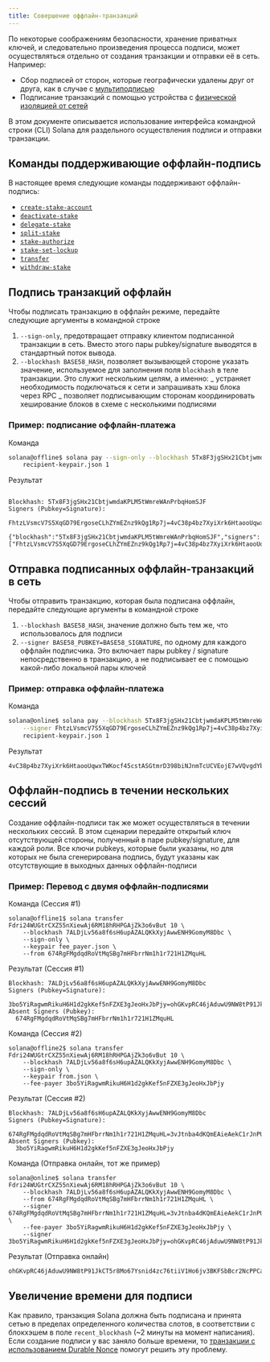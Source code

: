```yaml
---
title: Совершение оффлайн-транзакций
---
```


По некоторые соображениям безопасности, хранение приватных ключей, и следовательно произведения процесса подписи, может осуществляться отдельно от создания транзакции и отправки её в сеть. Например:

- Сбор подписей от сторон, которые географически удалены друг от друга, как в случае с [мультиподписью](cli/usage.md#multiple-witnesses)
- Подписание транзакций с помощью устройства с [физической изоляцией от сетей](<https://en.wikipedia.org/wiki/Air_gap_(networking)>)

В этом документе описывается использование интерфейса командной строки (CLI) Solana для раздельного осуществления подписи и отправки транзакции.

## Команды поддерживающие оффлайн-подпись

В настоящее время следующие команды поддерживают оффлайн-подпись:

- [`create-stake-account`](cli/usage.md#solana-create-stake-account)
- [`deactivate-stake`](cli/usage.md#solana-deactivate-stake)
- [`delegate-stake`](cli/usage.md#solana-delegate-stake)
- [`split-stake`](cli/usage.md#solana-split-stake)
- [`stake-authorize`](cli/usage.md#solana-stake-authorize)
- [`stake-set-lockup`](cli/usage.md#solana-stake-set-lockup)
- [`transfer`](cli/usage.md#solana-transfer)
- [`withdraw-stake`](cli/usage.md#solana-withdraw-stake)

## Подпись транзакций оффлайн

Чтобы подписать транзакцию в оффлайн режиме, передайте следующие аргументы в командной строке

1. `--sign-only`, предотвращает отправку клиентом подписанной транзакции в сеть. Вместо этого пары pubkey/signature выводятся в стандартный поток вывода.
2. `--blockhash BASE58_HASH`, позволяет вызывающей стороне указать значение, используемое для заполнения поля `blockhash` в теле транзакции. Это служит нескольким целям, а именно: _ устраняет необходимость подключаться к сети и запрашивать хэш блока через RPC _ позволяет подписывающим сторонам координировать хеширование блоков в схеме с несколькими подписями

### Пример: подписание оффлайн-платежа

Команда

```bash
solana@offline$ solana pay --sign-only --blockhash 5Tx8F3jgSHx21CbtjwmdaKPLM5tWmreWAnPrbqHomSJF \
    recipient-keypair.json 1
```

Результат

```text

Blockhash: 5Tx8F3jgSHx21CbtjwmdaKPLM5tWmreWAnPrbqHomSJF
Signers (Pubkey=Signature):
  FhtzLVsmcV7S5XqGD79ErgoseCLhZYmEZnz9kQg1Rp7j=4vC38p4bz7XyiXrk6HtaooUqwxTWKocf45cstASGtmrD398biNJnmTcUCVEojE7wVQvgdYbjHJqRFZPpzfCQpmUN

{"blockhash":"5Tx8F3jgSHx21CbtjwmdaKPLM5tWmreWAnPrbqHomSJF","signers":["FhtzLVsmcV7S5XqGD79ErgoseCLhZYmEZnz9kQg1Rp7j=4vC38p4bz7XyiXrk6HtaooUqwxTWKocf45cstASGtmrD398biNJnmTcUCVEojE7wVQvgdYbjHJqRFZPpzfCQpmUN"]}'
```

## Отправка подписанных оффлайн-транзакций в сеть

Чтобы отправить транзакцию, которая была подписана оффлайн, передайте следующие аргументы в командной строке

1. `--blockhash BASE58_HASH`, значение должно быть тем же, что использовалось для подписи
2. `--signer BASE58_PUBKEY=BASE58_SIGNATURE`, по одному для каждого оффлайн подписчика. Это включает пары pubkey / signature непосредственно в транзакцию, а не подписывает ее с помощью какой-либо локальной пары ключей

### Пример: отправка оффлайн-платежа

Команда

```bash
solana@online$ solana pay --blockhash 5Tx8F3jgSHx21CbtjwmdaKPLM5tWmreWAnPrbqHomSJF \
    --signer FhtzLVsmcV7S5XqGD79ErgoseCLhZYmEZnz9kQg1Rp7j=4vC38p4bz7XyiXrk6HtaooUqwxTWKocf45cstASGtmrD398biNJnmTcUCVEojE7wVQvgdYbjHJqRFZPpzfCQpmUN
    recipient-keypair.json 1
```

Результат

```text
4vC38p4bz7XyiXrk6HtaooUqwxTWKocf45cstASGtmrD398biNJnmTcUCVEojE7wVQvgdYbjHJqRFZPpzfCQpmUN
```

## Оффлайн-подпись в течении нескольких сессий

Создание оффлайн-подписи так же может осуществляться в течении нескольких сессий. В этом сценарии передайте открытый ключ отсутствующей стороны, полученный в паре pubkey/signature, для каждой роли. Все ключи pubkeys, которые были указаны, но для которых не была сгенерирована подпись, будут указаны как отсутствующие в выходных данных оффлайн-подписи

### Пример: Перевод с двумя оффлайн-подписями

Команда (Сессия #1)

```text
solana@offline1$ solana transfer Fdri24WUGtrCXZ55nXiewAj6RM18hRHPGAjZk3o6vBut 10 \
    --blockhash 7ALDjLv56a8f6sH6upAZALQKkXyjAwwENH9GomyM8Dbc \
    --sign-only \
    --keypair fee_payer.json \
    --from 674RgFMgdqdRoVtMqSBg7mHFbrrNm1h1r721H1ZMquHL
```

Результат (Сессия #1)

```text
Blockhash: 7ALDjLv56a8f6sH6upAZALQKkXyjAwwENH9GomyM8Dbc
Signers (Pubkey=Signature):
  3bo5YiRagwmRikuH6H1d2gkKef5nFZXE3gJeoHxJbPjy=ohGKvpRC46jAduwU9NW8tP91JkCT5r8Mo67Ysnid4zc76tiiV1Ho6jv3BKFSbBcr2NcPPCarmfTLSkTHsJCtdYi
Absent Signers (Pubkey):
  674RgFMgdqdRoVtMqSBg7mHFbrrNm1h1r721H1ZMquHL
```

Команда (Сессия #2)

```text
solana@offline2$ solana transfer Fdri24WUGtrCXZ55nXiewAj6RM18hRHPGAjZk3o6vBut 10 \
    --blockhash 7ALDjLv56a8f6sH6upAZALQKkXyjAwwENH9GomyM8Dbc \
    --sign-only \
    --keypair from.json \
    --fee-payer 3bo5YiRagwmRikuH6H1d2gkKef5nFZXE3gJeoHxJbPjy
```

Результат (Сессия #2)

```text
Blockhash: 7ALDjLv56a8f6sH6upAZALQKkXyjAwwENH9GomyM8Dbc
Signers (Pubkey=Signature):
  674RgFMgdqdRoVtMqSBg7mHFbrrNm1h1r721H1ZMquHL=3vJtnba4dKQmEAieAekC1rJnPUndBcpvqRPRMoPWqhLEMCty2SdUxt2yvC1wQW6wVUa5putZMt6kdwCaTv8gk7sQ
Absent Signers (Pubkey):
  3bo5YiRagwmRikuH6H1d2gkKef5nFZXE3gJeoHxJbPjy
```

Команда (Отправка онлайн, тот же пример)

```text
solana@online$ solana transfer Fdri24WUGtrCXZ55nXiewAj6RM18hRHPGAjZk3o6vBut 10 \
    --blockhash 7ALDjLv56a8f6sH6upAZALQKkXyjAwwENH9GomyM8Dbc \
    --from 674RgFMgdqdRoVtMqSBg7mHFbrrNm1h1r721H1ZMquHL \
    --signer 674RgFMgdqdRoVtMqSBg7mHFbrrNm1h1r721H1ZMquHL=3vJtnba4dKQmEAieAekC1rJnPUndBcpvqRPRMoPWqhLEMCty2SdUxt2yvC1wQW6wVUa5putZMt6kdwCaTv8gk7sQ \
    --fee-payer 3bo5YiRagwmRikuH6H1d2gkKef5nFZXE3gJeoHxJbPjy \
    --signer 3bo5YiRagwmRikuH6H1d2gkKef5nFZXE3gJeoHxJbPjy=ohGKvpRC46jAduwU9NW8tP91JkCT5r8Mo67Ysnid4zc76tiiV1Ho6jv3BKFSbBcr2NcPPCarmfTLSkTHsJCtdYi
```

Результат (Отправка онлайн)

```text
ohGKvpRC46jAduwU9NW8tP91JkCT5r8Mo67Ysnid4zc76tiiV1Ho6jv3BKFSbBcr2NcPPCarmfTLSkTHsJCtdYi
```

## Увеличение времени для подписи

Как правило, транзакция Solana должна быть подписана и принята сетью в пределах определенного количества слотов, в соответствии с блокхэшем в поле `recent_blockhash` (~2 минуты на момент написания). Если создание подписи у вас заняло больше времени, то [транзакции с использованием Durable Nonce](offline-signing/durable-nonce.md) помогут решить эту проблему.
